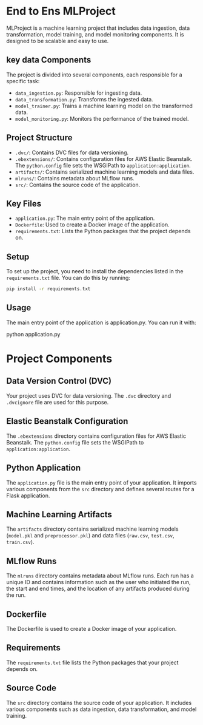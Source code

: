 # End to Ens MLProject

MLProject is a machine learning project that includes data ingestion, data transformation, model training, and model monitoring components. It is designed to be scalable and easy to use.

## key data Components

The project is divided into several components, each responsible for a specific task:

- `data_ingestion.py`: Responsible for ingesting data.
- `data_transformation.py`: Transforms the ingested data.
- `model_trainer.py`: Trains a machine learning model on the transformed data.
- `model_monitoring.py`: Monitors the performance of the trained model.

## Project Structure

- `.dvc/`: Contains DVC files for data versioning.
- `.ebextensions/`: Contains configuration files for AWS Elastic Beanstalk. The `python.config` file sets the WSGIPath to `application:application`.
- `artifacts/`: Contains serialized machine learning models and data files.
- `mlruns/`: Contains metadata about MLflow runs.
- `src/`: Contains the source code of the application.

## Key Files

- `application.py`: The main entry point of the application.
- `Dockerfile`: Used to create a Docker image of the application.
- `requirements.txt`: Lists the Python packages that the project depends on.

## Setup

To set up the project, you need to install the dependencies listed in the `requirements.txt` file. You can do this by running:

```bash
pip install -r requirements.txt


```

## Usage

The main entry point of the application is application.py. You can run it with:

python application.py

# Project Components

## Data Version Control (DVC)

Your project uses DVC for data versioning. The `.dvc` directory and `.dvcignore` file are used for this purpose.

## Elastic Beanstalk Configuration

The `.ebextensions` directory contains configuration files for AWS Elastic Beanstalk. The `python.config` file sets the WSGIPath to `application:application`.

## Python Application

The `application.py` file is the main entry point of your application. It imports various components from the `src` directory and defines several routes for a Flask application.

## Machine Learning Artifacts

The `artifacts` directory contains serialized machine learning models (`model.pkl` and `preprocessor.pkl`) and data files (`raw.csv`, `test.csv`, `train.csv`).

## MLflow Runs

The `mlruns` directory contains metadata about MLflow runs. Each run has a unique ID and contains information such as the user who initiated the run, the start and end times, and the location of any artifacts produced during the run.

## Dockerfile

The Dockerfile is used to create a Docker image of your application.

## Requirements

The `requirements.txt` file lists the Python packages that your project depends on.

## Source Code

The `src` directory contains the source code of your application. It includes various components such as data ingestion, data transformation, and model training.
